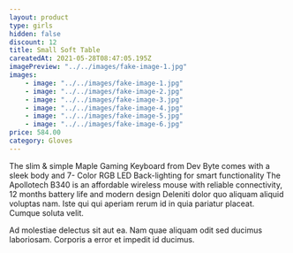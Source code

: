 ```yaml
---
layout: product
type: girls
hidden: false
discount: 12
title: Small Soft Table
careatedAt: 2021-05-28T08:47:05.195Z
imagePreview: "../../images/fake-image-1.jpg"
images:
    - image: "../../images/fake-image-1.jpg"
    - image: "../../images/fake-image-2.jpg"
    - image: "../../images/fake-image-3.jpg"
    - image: "../../images/fake-image-4.jpg"
    - image: "../../images/fake-image-5.jpg"
    - image: "../../images/fake-image-6.jpg"
price: 584.00
category: Gloves
---
```

The slim & simple Maple Gaming Keyboard from Dev Byte comes with a sleek body and 7- Color RGB LED Back-lighting for smart functionality
The Apollotech B340 is an affordable wireless mouse with reliable connectivity, 12 months battery life and modern design
Deleniti dolor quo aliquam aliquid voluptas nam. Iste qui qui aperiam rerum id in quia pariatur placeat. Cumque soluta velit.
 Ad molestiae delectus sit aut ea. Nam quae aliquam odit sed ducimus laboriosam. Corporis a error et impedit id ducimus.
